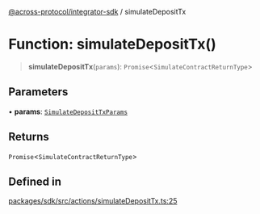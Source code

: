 [@across-protocol/integrator-sdk](../README.md) / simulateDepositTx

# Function: simulateDepositTx()

> **simulateDepositTx**(`params`): `Promise`\<`SimulateContractReturnType`\>

## Parameters

• **params**: [`SimulateDepositTxParams`](../type-aliases/SimulateDepositTxParams.md)

## Returns

`Promise`\<`SimulateContractReturnType`\>

## Defined in

[packages/sdk/src/actions/simulateDepositTx.ts:25](https://github.com/across-protocol/toolkit/blob/fa61c35c7597804e093096de254dbc326f096003/packages/sdk/src/actions/simulateDepositTx.ts#L25)
